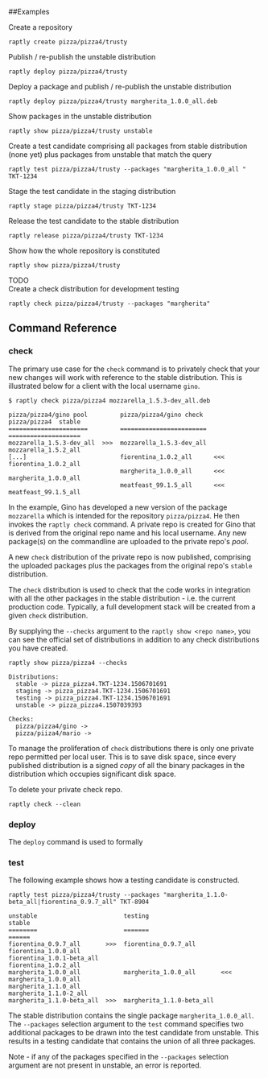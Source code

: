 
##Examples

Create a repository

    raptly create pizza/pizza4/trusty    
    
Publish / re-publish the unstable distribution 

    raptly deploy pizza/pizza4/trusty
    
Deploy a package and publish / re-publish the unstable distribution    

    raptly deploy pizza/pizza4/trusty margherita_1.0.0_all.deb
    
Show packages in the unstable distribution

    raptly show pizza/pizza4/trusty unstable
    
Create a test candidate comprising all packages from stable distribution (none yet) plus packages from unstable that 
match the query

    raptly test pizza/pizza4/trusty --packages "margherita_1.0.0_all " TKT-1234
    
Stage the test candidate in the staging distribution    
    
    raptly stage pizza/pizza4/trusty TKT-1234
    
Release the test candidate to the stable distribution

    raptly release pizza/pizza4/trusty TKT-1234
    
Show how the whole repository is constituted 

    raptly show pizza/pizza4/trusty
    
    
TODO    
Create a check distribution for development testing

    raptly check pizza/pizza4/trusty --packages "margherita"


## Command Reference

### check

The primary use case for the  `check` command is to privately check that your new changes will work with reference to 
the stable distribution.  This is illustrated below for a client with the local username `gino`.

    $ raptly check pizza/pizza4 mozzarella_1.5.3-dev_all.deb
    
    pizza/pizza4/gino pool         pizza/pizza4/gino check        pizza/pizza4  stable
    ======================         ========================       ====================
    mozzarella_1.5.3-dev_all  >>>  mozzarella_1.5.3-dev_all       mozzarella_1.5.2_all                                                                          
    [...]                          fiorentina_1.0.2_all      <<<  fiorentina_1.0.2_all                                    
                                   margherita_1.0.0_all      <<<  margherita_1.0.0_all                                
                                   meatfeast_99.1.5_all      <<<  meatfeast_99.1.5_all

In the example, Gino has developed a new version of the package `mozzarella` which is intended for the repository 
`pizza/pizza4`.  He then invokes the `raptly check` command.  A private repo is created for Gino that is derived 
from the original repo name and his local username.  Any new package(s) on the commandline are uploaded to the 
private repo's *pool*.

A new `check` distribution of the private repo is now published, comprising the uploaded packages plus the packages 
from the original repo's `stable` distribution.  

The `check` distribution is used to check that the code works in integration with all the other packages 
in the stable distribution - i.e. the current production code.  Typically, a full development stack will be created
from a given `check` distribution. 

By supplying the `--checks` argument to the `raptly show <repo name>`, you can see the official set of distributions
in addition to any check distributions you have created.

    raptly show pizza/pizza4 --checks
    
    Distributions:
      stable -> pizza_pizza4.TKT-1234.1506701691
      staging -> pizza_pizza4.TKT-1234.1506701691
      testing -> pizza_pizza4.TKT-1234.1506701691
      unstable -> pizza_pizza4.1507039393
      
    Checks:
      pizza/pizza4/gino -> 
      pizza/piiza4/mario ->
  
To manage the proliferation of `check` distributions there is only one private repo permitted per local user.  This is 
to save disk space, since every published distribution is a signed *copy* of all the binary packages in the distribution 
which occupies significant disk space.

To delete your private check repo.
    
    raptly check --clean


### deploy

The `deploy` command is used to formally 

### test    

The following example shows how a testing candidate is constructed. 

    raptly test pizza/pizza4/trusty --packages "margherita_1.1.0-beta_all|fiorentina_0.9.7_all" TKT-8904
 
    unstable                        testing                          stable
    ========                        =======                          ======
    fiorentina_0.9.7_all       >>>  fiorentina_0.9.7_all  
    fiorentina_1.0.0_all            
    fiorentina_1.0.1-beta_all       
    fiorentina_1.0.2_all            
    margherita_1.0.0_all            margherita_1.0.0_all       <<<   margherita_1.0.0_all
    margherita_1.1.0_all            
    margherita_1.1.0-2_all          
    margherita_1.1.0-beta_all  >>>  margherita_1.1.0-beta_all  
    
The stable distribution contains the single package `margherita_1.0.0_all`.  The `--packages` selection argument to the 
`test` command specifies two additional packages to be drawn into the test candidate from unstable.  This results in a 
testing candidate that contains the union of all three packages.

Note - if any of the packages specified in the `--packages` selection argument are not present in unstable, an error is 
reported.



        
    